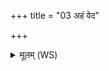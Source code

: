+++
title = "03 अहं वेद"

+++
<details><summary>मूलम् (WS)</summary>

अहं वेद यथासिथ गुर्विका नाम वा असि ।  
अमुं त्वं तमितो गच्छ यमहं द्वेष्मि पुरुषम् ॥ ॥ ३ ॥
</details>